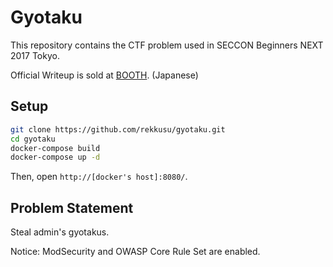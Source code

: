 Gyotaku
=======
This repository contains the CTF problem used in SECCON Beginners NEXT 2017 Tokyo.

Official Writeup is sold at [BOOTH](https://dragonuniversity.booth.pm/items/1055860). (Japanese)

## Setup
```bash
git clone https://github.com/rekkusu/gyotaku.git
cd gyotaku
docker-compose build
docker-compose up -d
```

Then, open `http://[docker's host]:8080/`.

## Problem Statement
Steal admin's gyotakus.

Notice: ModSecurity and OWASP Core Rule Set are enabled.

